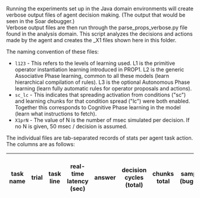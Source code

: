 Running the experiments set up in the Java domain environments will create verbose output files of agent decision making. (The output that would be seen in the Soar debugger.)  
Verbose output files are then run through the parse_props_verbose.py file found in the analysis domain. This script analyzes the decisions and actions made by the agent and creates the _X1 files shown here in this folder.

The naming convention of these files:  
* `l123` - This refers to the levels of learning used. L1 is the primitive operator instantiation learning introduced in PROP1. L2 is the generic Associative Phase learning, common to all these models (learn hierarchical compilation of rules). L3 is the optional Autonomous Phase learning (learn fully automatic rules for operator proposals and actions).  
* `sc_lc` - This indicates that spreading activation from conditions ("sc") and learning chunks for that condition spread ("lc") were both enabled. Together this corresponds to Cognitive Phase learning in the model (learn what instructions to fetch).  
* `X1prN` - The value of N is the number of msec simulated per decision. If no N is given, 50 msec / decision is assumed.

The individual files are tab-separated records of stats per agent task action. The columns are as follows:

| task name | trial | task line | real-time latency (sec) | answer | decision cycles (total) | chunks total | sample (buggy) | decision cycles (simulated) | simulated time including cycles and retrievals | simulated time including cycles only | #failed instruction fetches | action latencies |  
| --- | --- | --- | --- | --- | --- | --- | --- | --- | --- | --- | --- | --- |  
